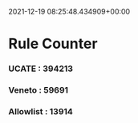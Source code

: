 2021-12-19 08:25:48.434909+00:00
# Rule Counter 
 ### UCATE : 394213

 ### Veneto : 59691

 ### Allowlist : 13914